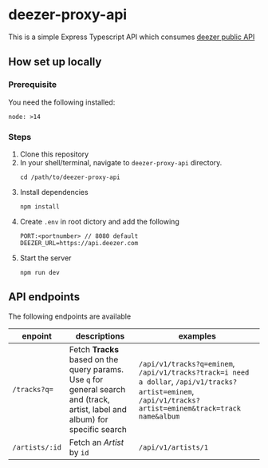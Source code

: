 # deezer-proxy-api
This is a simple Express Typescript API which consumes [deezer public API](https://www.deezer.com/)

## How set up locally

### Prerequisite

You need the following installed:
```
node: >14
```

### Steps

1. Clone this repository
2. In your shell/terminal, navigate to `deezer-proxy-api` directory.
   ```
   cd /path/to/deezer-proxy-api
   ```
3. Install dependencies
   ```
   npm install
   ```
4. Create `.env` in root dictory and add the following
   ```
   PORT:<portnumber> // 8080 default
   DEEZER_URL=https://api.deezer.com
   ```
5. Start the server
   ```
   npm run dev
   ```
  
## API endpoints

The following endpoints are available

| enpoint   | descriptions  |examples      |
| --------- | ---------------- | ----------------------
| `/tracks?q=`  | Fetch **Tracks** based on the query params. Use `q` for general search and (track, artist, label and album) for specific search  | `/api/v1/tracks?q=eminem`, `/api/v1/tracks?track=i need a dollar`, `/api/v1/tracks?artist=eminem`, `/api/v1/tracks?artist=eminem&track=track name&album`  |
| `/artists/:id`  | Fetch an *Artist* by `id`  | `/api/v1/artists/1`  |

